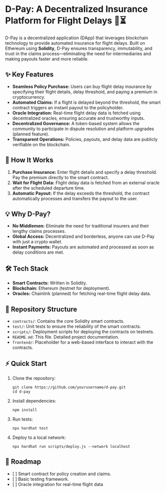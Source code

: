 <h1>D-Pay: A Decentralized Insurance Platform for Flight Delays 🛫⏳</h1>

<p>
  D-Pay is a decentralized application (DApp) that leverages blockchain technology 
  to provide automated insurance for flight delays. Built on Ethereum using 
  <strong>Solidity</strong>, D-Pay ensures transparency, immutability, and trust 
  in the claims process—eliminating the need for intermediaries and making payouts 
  faster and more reliable.
</p>

<h2>✨ Key Features</h2>
<ul>
  <li><strong>Seamless Policy Purchase:</strong> Users can buy flight delay insurance by specifying their flight details, delay threshold, and paying a premium in cryptocurrency.</li>
  <li><strong>Automated Claims:</strong> If a flight is delayed beyond the threshold, the smart contract triggers an instant payout to the policyholder.</li>
  <li><strong>Oracle Integration:</strong> Real-time flight delay data is fetched using decentralized oracles, ensuring accurate and trustworthy inputs.</li>
  <li><strong>Decentralized Governance:</strong> A token-based system allows the community to participate in dispute resolution and platform upgrades (planned feature).</li>
  <li><strong>Transparent Operations:</strong> Policies, payouts, and delay data are publicly verifiable on the blockchain.</li>
</ul>

<h2>🚀 How It Works</h2>
<ol>
  <li><strong>Purchase Insurance:</strong> Enter flight details and specify a delay threshold. Pay the premium directly to the smart contract.</li>
  <li><strong>Wait for Flight Data:</strong> Flight delay data is fetched from an external oracle after the scheduled departure time.</li>
  <li><strong>Automatic Payout:</strong> If the delay exceeds the threshold, the contract automatically processes and transfers the payout to the user.</li>
</ol>

<h2>💡 Why D-Pay?</h2>
<ul>
  <li><strong>No Middlemen:</strong> Eliminate the need for traditional insurers and their lengthy claims processes.</li>
  <li><strong>Global Access:</strong> Decentralized and borderless, anyone can use D-Pay with just a crypto wallet.</li>
  <li><strong>Instant Payments:</strong> Payouts are automated and processed as soon as delay conditions are met.</li>
</ul>

<h2>🛠️ Tech Stack</h2>
<ul>
  <li><strong>Smart Contracts:</strong> Written in Solidity.</li>
  <li><strong>Blockchain:</strong> Ethereum (testnet for deployment).</li>
  <li><strong>Oracles:</strong> Chainlink (planned) for fetching real-time flight delay data.</li>
</ul>

<h2>📂 Repository Structure</h2>
<ul>
  <li><code>contracts/</code>: Contains the core Solidity smart contracts.</li>
  <li><code>test/</code>: Unit tests to ensure the reliability of the smart contracts.</li>
  <li><code>scripts/</code>: Deployment scripts for deploying the contracts on testnets.</li>
  <li><code>README.md</code>: This file. Detailed project documentation.</li>
  <li><code>frontend/</code>: Placeholder for a web-based interface to interact with the contracts.</li>
</ul>

<h2>⚡ Quick Start</h2>
<ol>
  <li>Clone the repository:
    <pre><code>git clone https://github.com/yourusername/d-pay.git
cd d-pay</code></pre>
  </li>
  <li>Install dependencies:
    <pre><code>npm install</code></pre>
  </li>
  <li>Run tests:
    <pre><code>npx hardhat test</code></pre>
  </li>
  <li>Deploy to a local network:
    <pre><code>npx hardhat run scripts/deploy.js --network localhost</code></pre>
  </li>
</ol>

<h2>🚧 Roadmap</h2>
<ul>
  <li>[ ] Smart contract for policy creation and claims.</li>
  <li>[ ] Basic testing framework.</li>
  <li>[ ] Oracle integration for real-time flight data

